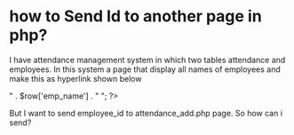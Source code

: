 
# how to Send Id to another page in php?

I have attendance management system in which two tables attendance and employees.
In this system a page that display all names of employees and make this as hyperlink shown below
<?php echo "<a href='attendance_add.php'>" . $row['emp_name'] . "</a> "; ?>

But I want to send employee_id to attendance_add.php page.
So how can i send?

        